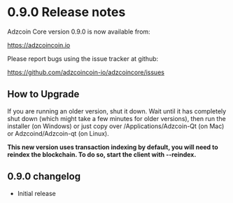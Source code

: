 0.9.0 Release notes
====================

Adzcoin Core version 0.9.0 is now available from:

  https://adzcoincoin.io

Please report bugs using the issue tracker at github:

  https://github.com/adzcoincoin-io/adzcoincore/issues


How to Upgrade
--------------

If you are running an older version, shut it down. Wait until it has completely
shut down (which might take a few minutes for older versions), then run the
installer (on Windows) or just copy over /Applications/Adzcoin-Qt (on Mac) or
Adzcoind/Adzcoin-qt (on Linux).

**This new version uses transaction indexing by default, you will need to reindex 
the blockchain. To do so, start the client with --reindex.**


0.9.0 changelog
----------------
- Initial release

